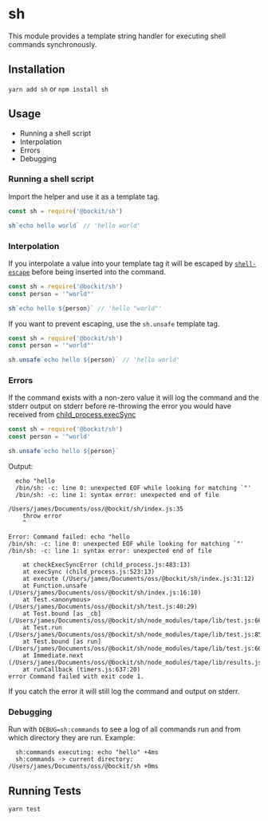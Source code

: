 # sh

This module provides a template string handler for executing shell commands synchronously.

## Installation

`yarn add sh` or `npm install sh`

## Usage

* Running a shell script
* Interpolation
* Errors
* Debugging

### Running a shell script

Import the helper and use it as a template tag.

```javascript
const sh = require('@bockit/sh')

sh`echo hello world` // 'hello world'
```

### Interpolation

If you interpolate a value into your template tag it will be escaped by [`shell-escape`][shell escape] before being inserted into the command.

```javascript
const sh = require('@bockit/sh')
const person = '"world"'

sh`echo hello ${person}` // 'hello "world"'
```

If you want to prevent escaping, use the `sh.unsafe` template tag.

```javascript
const sh = require('@bockit/sh')
const person = '"world"'

sh.unsafe`echo hello ${person}` // 'hello world'
```

[shell escape]: https://www.npmjs.com/package/shell-escape

### Errors

If the command exists with a non-zero value it will log the command and the stderr output on stderr before re-throwing the error you would have received from [child_process.execSync][execSync]

```javascript
const sh = require('@bockit/sh')
const person = '"world'

sh.unsafe`echo hello ${person}`
```

Output:

```
  echo "hello
  /bin/sh: -c: line 0: unexpected EOF while looking for matching `"'
  /bin/sh: -c: line 1: syntax error: unexpected end of file
  
/Users/james/Documents/oss/@bockit/sh/index.js:35
    throw error
    ^

Error: Command failed: echo "hello
/bin/sh: -c: line 0: unexpected EOF while looking for matching `"'
/bin/sh: -c: line 1: syntax error: unexpected end of file

    at checkExecSyncError (child_process.js:483:13)
    at execSync (child_process.js:523:13)
    at execute (/Users/james/Documents/oss/@bockit/sh/index.js:31:12)
    at Function.unsafe (/Users/james/Documents/oss/@bockit/sh/index.js:16:10)
    at Test.<anonymous> (/Users/james/Documents/oss/@bockit/sh/test.js:40:29)
    at Test.bound [as _cb] (/Users/james/Documents/oss/@bockit/sh/node_modules/tape/lib/test.js:66:32)
    at Test.run (/Users/james/Documents/oss/@bockit/sh/node_modules/tape/lib/test.js:85:10)
    at Test.bound [as run] (/Users/james/Documents/oss/@bockit/sh/node_modules/tape/lib/test.js:66:32)
    at Immediate.next (/Users/james/Documents/oss/@bockit/sh/node_modules/tape/lib/results.js:71:15)
    at runCallback (timers.js:637:20)
error Command failed with exit code 1.
```

If you catch the error it will still log the command and output on stderr.

[execSync]: https://nodejs.org/api/child_process.html#child_process_child_process_execsync_command_options

### Debugging

Run with `DEBUG=sh:commands` to see a log of all commands run and from which directory they are run. Example: 

```
  sh:commands executing: echo "hello" +4ms
  sh:commands -> current directory: /Users/james/Documents/oss/@bockit/sh +0ms
```

## Running Tests

```sh
yarn test
```
